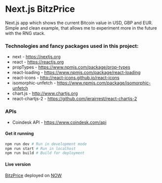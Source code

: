 # Next.js BitzPrice

Next.js app which shows the current Bitcoin value in USD, GBP and EUR. Simple and clean example, that allows me to experiment more in the future with the RNG stack.

### Technologies and fancy packages used in this project:
* next - https://nextjs.org
* react - https://reactjs.org
* propTypes - https://www.npmjs.com/package/prop-types
* react-loading - https://www.npmjs.com/package/react-loading
* react-icons - http://react-icons.github.io/react-icons
* isomorphic-unfetch - https://www.npmjs.com/package/isomorphic-unfetch
* chart.js - http://www.chartjs.org
* react-chartjs-2 - https://github.com/jerairrest/react-chartjs-2


### APIs
* Coindesk API - https://www.coindesk.com/api

#### Get it running
```bash
npm run dev # Run in development mode
npm run start # Run in localhost
npm run build # Build for deployment
```

#### Live version
[BitzPrice](https://nextjs-bitzprice-sbtvmvrpao.now.sh "BitzPrice") deployed on [NOW](https://zeit.co/now "now")